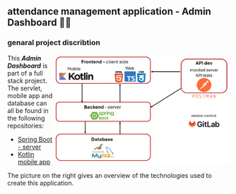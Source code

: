 ## attendance management application - Admin Dashboard 🤳🏾 

### genaral project discribtion 

<img align="right" src="/resources/Techno_choice.jpg" alt="choice of technologies used" width="400"/>

This ***Admin Dashboard*** is part of a full stack project. The servlet, mobile app and database can all be found in the following repositories:
- [Spring Boot - server](https://github.com/Oscar-git97/AttendanceManager_Backend)
- [Kotlin mobile app]()

The picture on the right gives an overview of the technologies used to create this application.

</br>
</br>
</br>

